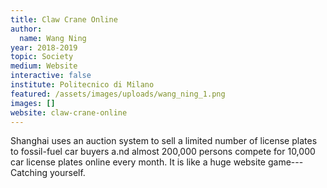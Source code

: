 ```yaml
---
title: Claw Crane Online
author:
  name: Wang Ning
year: 2018-2019
topic: Society
medium: Website
interactive: false
institute: Politecnico di Milano
featured: /assets/images/uploads/wang_ning_1.png
images: []
website: claw-crane-online
---
```

Shanghai uses an auction system to sell a limited number of license plates to fossil-fuel car buyers a.nd almost 200,000 persons compete for 10,000 car license plates online every month. It is like a huge website game---Catching yourself.
